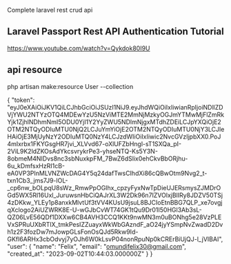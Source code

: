 Complete laravel rest crud api 


## Laravel Passport Rest API Authentication Tutorial
https://www.youtube.com/watch?v=Qykdok80I9U

## api resource
php artisan make:resource User --collection


{
    "token": "eyJ0eXAiOiJKV1QiLCJhbGciOiJSUzI1NiJ9.eyJhdWQiOiIxIiwianRpIjoiNDllZDVjYWU2NTYzOTQ4MDEwYzU5NzViMTE2MmNjMzkyOGJmYTMwMjFlZmRkYjk1ZjhlNDhmNmI5ODU0YjI1Y2YyZWU5NDlmNjgxMTdhZDEiLCJpYXQiOjE2OTM2NTQyODIuMTU0NjQ2LCJuYmYiOjE2OTM2NTQyODIuMTU0NjY3LCJleHAiOjE3MjUyNzY2ODIuMTQ0NzY4LCJzdWIiOiIxIiwic2NvcGVzIjpbXX0.PoJ4mIxrbx1FKYGsgHR7jvi_XLVvd67-oXlUFZbHngl-sT1SXQa_pI-2ViL9K2ldZKOsAdYkcsvrykrPe3-yhseNTQ-Ks5Y3N-8obmeM4NIDvs8nc3sbNuxkpFM_7BwZ6dSlix0ehCkvBbORjhu-6u_kDmfsxHzRI1cB-eA0VP3PInMLVNZWcDAG4Y5q24dafTwsCIhdXi86cQBwOtm9Nvg2_t-txn1Cb3_jms7J9-lOL-_cp6nw_bOLpqU8sWz_RmwPpOGIhx_cpzyFyxNwTpDieUJERsmysZJMDrOGd5WX5Rl16Uxl_JuruwsnHbCiQAJrXL3W2Dk96n7IZVOlxjBlIRy8JDZV50TSj4zDKkw_YLEy1p8anxkMlvtUf3tVV4KUsU9jsuL8BJCIoEtnBBG7QLP_xe7ovgjqXclogo2AiUZWRK8E-U-wGJbCvWT74GK1tQu9Dr01I50HGl3Ab3sL-QZ06LvE56QDf1DXXw6CB4AVH3CCQ1KKt9nwMN3m0uBONhg5e28VzPLEVxSPRuUXbRTlX_tmkPesIZZuayxWkWbGAzndF_aO24jyYSmpNvZwadD2Dvh1z2F3fozDw7mJowpGLsFonOsQJd5Rkw9Id-GKfl6ARHx3cbOdvyj7yOJh6W0kLsvP04nonRpuNp0kCRErBiUjQJ-l_jVIBAI",
    "user": {
        "name": "Felix",
        "email": "omundifelix30@gmail.com",
        "created_at": "2023-09-02T10:44:03.000000Z"
    }
}
